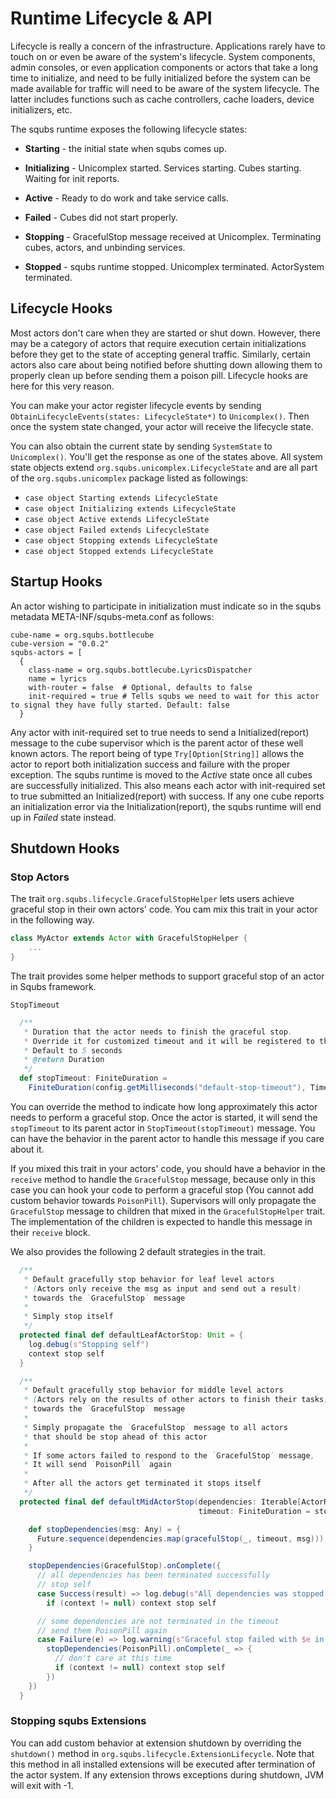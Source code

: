 # Runtime Lifecycle & API

Lifecycle is really a concern of the infrastructure. Applications rarely have to touch on or even be aware of the system's lifecycle. System components, admin consoles, or even application components or actors that take a long time to initialize, and need to be fully initialized before the system can be made available for traffic will need to be aware of the system lifecycle. The latter includes functions such as cache controllers, cache loaders, device initializers, etc.

The squbs runtime exposes the following lifecycle states:

* **Starting** - the initial state when squbs comes up.

* **Initializing** - Unicomplex started. Services starting. Cubes starting. Waiting for init reports.

* **Active** - Ready to do work and take service calls.

* **Failed** - Cubes did not start properly.

* **Stopping** - GracefulStop message received at Unicomplex. Terminating cubes, actors, and unbinding services.

* **Stopped** - squbs runtime stopped. Unicomplex terminated. ActorSystem terminated.

## Lifecycle Hooks

Most actors don't care when they are started or shut down. However, there may be a category of actors that require
execution certain initializations before they get to the state of accepting general traffic. Similarly, certain actors
also care about being notified before shutting down allowing them to properly clean up before sending them a poison
pill. Lifecycle hooks are here for this very reason.

You can make your actor register lifecycle events by sending `ObtainLifecycleEvents(states: LifecycleState*)` to `Unicomplex()`.
Then once the system state changed, your actor will receive the lifecycle state.

You can also obtain the current state by sending `SystemState` to `Unicomplex()`. You'll get the response as one of the states above. All system state objects extend `org.squbs.unicomplex.LifecycleState` and are all part of the `org.squbs.unicomplex` package listed as followings:

* `case object Starting extends LifecycleState`
* `case object Initializing extends LifecycleState`
* `case object Active extends LifecycleState`
* `case object Failed extends LifecycleState`
* `case object Stopping extends LifecycleState`
* `case object Stopped extends LifecycleState`
 

## Startup Hooks

An actor wishing to participate in initialization must indicate so in the squbs metadata META-INF/squbs-meta.conf as
follows:

```
cube-name = org.squbs.bottlecube
cube-version = "0.0.2"
squbs-actors = [
  {
    class-name = org.squbs.bottlecube.LyricsDispatcher
    name = lyrics
    with-router = false  # Optional, defaults to false
    init-required = true # Tells squbs we need to wait for this actor to signal they have fully started. Default: false
  }
```

Any actor with init-required set to true needs to send a Initialized(report) message to the cube supervisor which is the parent
actor of these well known actors. The report being of type `Try[Option[String]]` allows the actor to report both
initialization success and failure with the proper exception. The squbs runtime is moved to the *Active* state once
all cubes are successfully initialized. This also means each actor with init-required set to true submitted an
Initialized(report) with success. If any one cube reports an initialization error via the Initialization(report), the
squbs runtime will end up in *Failed* state instead.

## Shutdown Hooks

### Stop Actors

The trait `org.squbs.lifecycle.GracefulStopHelper` lets users achieve graceful stop in their own actors' code.
You cam mix this trait in your actor in the following way.

```scala
class MyActor extends Actor with GracefulStopHelper {
    ...
}
```

The trait provides some helper methods to support graceful stop of an actor in Squbs framework.

`StopTimeout`

```scala
  /**
   * Duration that the actor needs to finish the graceful stop.
   * Override it for customized timeout and it will be registered to the reaper
   * Default to 5 seconds
   * @return Duration
   */
  def stopTimeout: FiniteDuration =
    FiniteDuration(config.getMilliseconds("default-stop-timeout"), TimeUnit.MILLISECONDS)
```

You can override the method to indicate how long approximately this actor needs to perform a graceful stop.
Once the actor is started, it will send the `stopTimeout` to its parent actor in `StopTimeout(stopTimeout)` message.
You can have the behavior in the parent actor to handle this message if you care about it.

If you mixed this trait in your actors' code, you should have a behavior in the `receive` method to handle the `GracefulStop`
message, because only in this case you can hook your code to perform a graceful stop
(You cannot add custom behavior towards `PoisonPill`). Supervisors will only propagate the `GracefulStop` message to children that mixed in the `GracefulStopHelper` trait. The implementation of the children is expected to handle this message in their `receive` block.

We also provides the following 2 default strategies in the trait.

```scala
  /**
   * Default gracefully stop behavior for leaf level actors
   * (Actors only receive the msg as input and send out a result)
   * towards the `GracefulStop` message
   *
   * Simply stop itself
   */
  protected final def defaultLeafActorStop: Unit = {
    log.debug(s"Stopping self")
    context stop self
  }
```

```scala
  /**
   * Default gracefully stop behavior for middle level actors
   * (Actors rely on the results of other actors to finish their tasks)
   * towards the `GracefulStop` message
   *
   * Simply propagate the `GracefulStop` message to all actors
   * that should be stop ahead of this actor
   *
   * If some actors failed to respond to the `GracefulStop` message,
   * It will send `PoisonPill` again
   *
   * After all the actors get terminated it stops itself
   */
  protected final def defaultMidActorStop(dependencies: Iterable[ActorRef],
                                          timeout: FiniteDuration = stopTimeout / 2): Unit = {

    def stopDependencies(msg: Any) = {
      Future.sequence(dependencies.map(gracefulStop(_, timeout, msg)))
    }

    stopDependencies(GracefulStop).onComplete({
      // all dependencies has been terminated successfully
      // stop self
      case Success(result) => log.debug(s"All dependencies was stopped. Stopping self")
        if (context != null) context stop self

      // some dependencies are not terminated in the timeout
      // send them PoisonPill again
      case Failure(e) => log.warning(s"Graceful stop failed with $e in $timeout")
        stopDependencies(PoisonPill).onComplete(_ => {
          // don't care at this time
          if (context != null) context stop self
        })
    })
  }
```

### Stopping squbs Extensions

You can add custom behavior at extension shutdown by overriding the `shutdown()` method in `org.squbs.lifecycle.ExtensionLifecycle`. Note that this method in all installed extensions will be executed after termination of the actor system. If any extension throws exceptions during shutdown, JVM will exit with -1.
